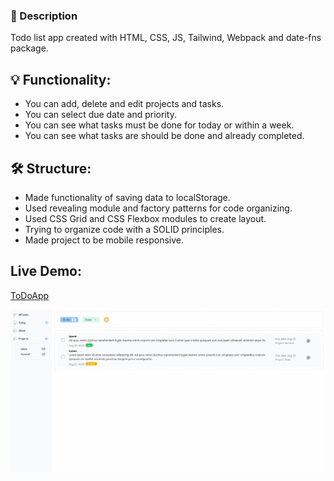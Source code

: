 ### 📝 Description

Todo list app created with HTML, CSS, JS, Tailwind, Webpack and date-fns package. 

## 💡 Functionality:

- You can add, delete and edit projects and tasks.
- You can select due date and priority.
- You can see what tasks must be done for today or within a week.
- You can see what tasks are should be done and already completed.

## 🛠️ Structure:

- Made functionality of saving data to localStorage.
- Used revealing module and factory patterns for code organizing.
- Used CSS Grid and CSS Flexbox modules to create layout.
- Trying to organize code with a SOLID principles.
- Made project to be mobile responsive.

## Live Demo:
[ToDoApp](https://umniakov.github.io/ToDoList/)

![todo_list](https://github.com/Umniakov/media/blob/main/ToDoGif.gif)
